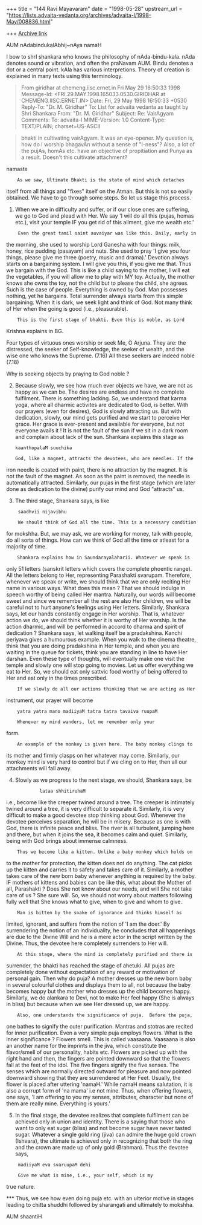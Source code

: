 +++
title = "144 Ravi Mayavaram"
date = "1998-05-28"
upstream_url = "https://lists.advaita-vedanta.org/archives/advaita-l/1998-May/008836.html"

+++
[Archive link](https://lists.advaita-vedanta.org/archives/advaita-l/1998-May/008836.html)

AUM nAdabindukalAbhij~nAya namaH

I bow to shrI shankara who knows the philosophy of nAda-bindu-kala.
nAda denotes sound or vibration, and often the praNavam AUM. Bindu
denotes a dot or a central point. kAla has various interpretions.
Theory of creation is explained in many texts using this terminology.
>From giridhar at chemeng.iisc.ernet.in Fri May 29 16:50:33 1998
Message-Id: <FRI.29.MAY.1998.165033.0530.GIRIDHAR at CHEMENG.IISC.ERNET.IN>
Date: Fri, 29 May 1998 16:50:33 +0530
Reply-To: "Dr. M. Giridhar" <giridhar at chemeng.iisc.ernet.in>
To: List for advaita vedanta as taught by Shri Shankara
        <ADVAITA-L at TAMU.EDU>
From: "Dr. M. Giridhar" <giridhar at CHEMENG.IISC.ERNET.IN>
Subject: Re: VairAgyam
Comments: To: advaita-l <ADVAITA-L at TAMVM1.TAMU.EDU>
MIME-Version: 1.0
Content-Type: TEXT/PLAIN; charset=US-ASCII

>bhakti in cultivating vairAgyam.  It was an eye-opener.  My question
>is, how do I worship bhagavAn without a sense of "I-ness"?  Also, a
>lot of the pujAs, homAs etc. have an objective of propitiation and
>Punya as a result.  Doesn't this cultivate attachment?

namaste

        As we saw, Ultimate Bhakti is the state of mind which detaches
itself from all things and "fixes" itself on the Atman. But this is not so
easily obtained. We have to go through some steps. So let us stage this
process.

1. When we are in difficulty and suffer, or if our close ones are
suffering, we go to God and plead with Her. We say 'I will do all this
(pujas, homas etc.), visit your temple IF you get rid of this ailment,
give me wealth etc.'

        Even the great tamil saint auvaiyar was like this. Daily, early in
the morning, she used to worship Lord Ganesha with four things: milk,
honey, rice pudding (pasayam) and nuts. She used to pray 'I give you four
things, please give me three (poetry, music and drama).' Devotion always
starts on a bargaining system. I will give you this, if you give me that.
Thus we bargain with the God. This is like a child saying to the mother, I
will eat the vegetables, if you will allow me to play with MY toy.
Actually, the mother knows she owns the toy, not the child but to please
the child, she agrees. Such is the case of people.  Everything is owned by
God. Man possesses nothing, yet he bargains. Total surrender always starts
from this simple bargaining. When it is dark, we seek light and think of
God. Not many think of Her when the going is good (i.e., pleasurable).

        This is the first stage of bhakti. Even this is noble, as Lord
Krishna explains in BG.

Four types of virtuous ones worship or seek Me, O Arjuna. They are:
the distressed, the seeker of Self-knowledge, the seeker of wealth,
and the wise one who knows the Supreme.  (7.16)
All these seekers are indeed noble (7.18)

Why is seeking objects by praying to God noble ?

2.  Because slowly, we see how much ever objects we have, we are not as
happy as we can be. The desires are endless and have no complete
fulfilment. There is something lacking. So, we understand that karma yoga,
where all dharmic activites are dedicated to God, is better. With our
prayers (even for desires), God is slowly attracting us.  But with
dedication, slowly, our mind gets purified and we start to perceive Her
grace. Her grace is ever-present and available for everyone, but not
everyone avails it ! It is not the fault of the sun if we sit in a dark
room and complain about lack of the sun.  Shankara explains this stage as

        kaanthopalaM suuchika

        God, like a magnet, attracts the devotees, who are needles. If the
iron needle is coated with paint, there is no attraction by the magnet. It
is not the fault of the magnet. As soon as the paint is removed, the
needle is automatically attracted. Similarly, our pujas in the first stage
(which are later done as dedication to the divine) purify our mind and God
"attracts" us.

3. The third stage, Shankara says, is like

        saadhvii nijavibhu

        We should think of God all the time. This is a necessary condition
for mokshha. But, we may ask, we are working for money, talk with people,
do all sorts of things. How can we think of God all the time or atleast
for a majority of time.

        Shankara explains how in Saundarayalaharii. Whatever we speak is
only 51 letters (sanskrit letters which covers the complete phoentic
range). All the letters belong to Her, representing Parashakti svarupam.
Therefore, whenever we speak or write, we should think that we are only
reciting Her name in various ways. What does this mean ? That we should
indulge in speech worthy of being called Her mantra. Naturally, our words
will become sweet and since we remember all the rest are also Her
children, we will be careful not to hurt anyone's feelings using Her
letters.
        Similarly, Shankara says, let our hands constantly engage in Her
worship. That is, whatever action we do, we should think whether it is
worthy of Her worship. Is the action dharmic, and will be performed in
accord to dharma and spirit of dedication ?
        Shankara says, let walking itself be a pradakshina.  Kanchi
periyava gives a humourous example. When you walk to the cinema theatre,
think that you are doing pradakshina in Her temple, and when you are
waiting in the queue for tickets, think you are standing in line to have
Her darshan.  Even these type of thoughts, will eventually make one visit
the temple and slowly one will stop going to movies.
        Let us offer everything we eat to Her. So, we should eat only
sattvic food worthy of being offered to Her and eat only in the times
prescribed.

        If we slowly do all our actions thinking that we are acting as Her
instrument, our prayer will become

        yatra yatra mano madiiyaM tatra tatra tavaiva ruupaM

        Whenever my mind wanders, let me remember only your
form.

        An example of the monkey is given here. The baby monkey clings to
its mother and firmly clasps on her whatever may come.  Similarly, our
monkey mind is very hard to control but if we cling on to Her, then all
our attachments will fall away.

4. Slowly as we progress to the next stage, we should, Shankara
says, be

                lataa shhitiruhaM

i.e., become like the creeper twined around a tree. The creeper is
intimately twined around a tree, it is very difficult to separate it.
Similarly, it is very difficult to make a good devotee stop thinking
about God. Whenever the devotee perceives separation, he will be in
misery. Because as one is with God, there is infinite peace and bliss. The
river is all turbulent, jumping here and there, but when it joins the sea,
it becomes calm and quiet. Similarly, being with God brings about immense
calmness.

        Thus we become like a kitten. Unlike a baby monkey which holds on
to the mother for protection, the kitten does not do anything. The cat
picks up the kitten and carries it to safety and takes care of it.
Similarly, a mother takes care of the new born baby whenever anything is
required by the baby. IF mothers of kittens and babies can be like this,
what about the Mother of all, Parashakti ? Does She not know about our
needs, and will She not take care of us ? She sure will. So, we should not
worry about matters following fully well that She knows what to give, when
to give and whom to give.

        Man is bitten by the snake of ignorance and thinks himself as
limited, ignorant, and suffers from the notion of 'I am the doer.' By
surrendering the notion of an individuality, he concludes that all
happenings are due to the Divine Will and he is a mere actor in the script
written by the Divine. Thus, the devotee here completely surrenders to Her
will.

        At this stage, where the mind is completely purified and there is
surrender, the bhakti has reached the stage of ahetuki. All pujas are
completely done without expectation of any reward or motivation of
personal gain. Then why do puja? A mother dresses up the new born baby in
several colourful clothes and displays them to all, not because the baby
becomes happy but the mother who dresses up the child becomes happy.
Similarly, we do alankara to Devi, not to make Her feel happy (She is
always in bliss) but because when we see Her dressed up, we are happy.

        Also, one understands the significance of puja.  Before the puja,
one bathes to signify the outer purification. Mantras and stotras are
recited for inner purification. Even a very simple puja employs flowers.
What is the inner significance ? Flowers smell. This is called vaasaana.
Vaasaana is also an another name for the imprints in the jiva, which
constitute the flavor/smell of our personality, habits etc.  Flowers are
picked up with the right hand and then, the fingers are pointed downward
so that the flowers fall at the feet of the idol. The five fingers signify
the five senses. The senses which are normally directed outward for
pleasure and now pointed downward showing that they are surrendered at Her
Feet. Usually, the flower is placed after uttering 'namaH.' While namaH
means salutation, it is also a corrupt form of 'na mama' i.e not mine.
Thus, when offering flowers, one says, 'I am offering to you my senses,
attributes, character but none of them are really mine. Everything is
yours.'

5. In the final stage, the devotee realizes that complete fulfilment can
be achieved only in union and identity. There is a saying that those who
want to only eat sugar (bliss) and not become sugar have never tasted
sugar.  Whatever a single gold ring (jiva)  can admire the huge gold crown
(Ishvara), the ultimate is achieved only in recognizing that both the ring
and the crown are made up of only gold (Brahman). Thus the devotee says,

        madiiyaM eva svaruupaM dehi

        Give me what is mine, i.e., your self, which is my
true nature.

***     Thus, we see how even doing puja etc. with an ulterior motive in
stages leading to chitta shuddhi followed by sharangati and ultimately to
mokshha.

AUM shaantiH

